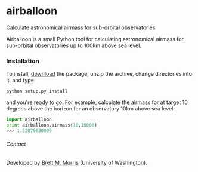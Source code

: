 airballoon
==========

Calculate astronomical airmass for sub-orbital observatories

Airballoon is a small Python tool for calculating astronomical airmass for sub-orbital observatories up to 100km above sea level. 

### Installation
To install, [download](https://github.com/bmorris3/airballoon/archive/master.zip) the package, unzip the archive, change directories into it, and type

`python setup.py install`

and you're ready to go. For example, calculate the airmass for at target 10 degrees above the horizon for an observatory 10km above sea level:

```python
import airballoon
print airballoon.airmass(10,10000)
>>> 1.52079630009
```

###### Contact
Developed by [Brett M. Morris](staff.washington.edu/bmmorris) (University of Washington).
